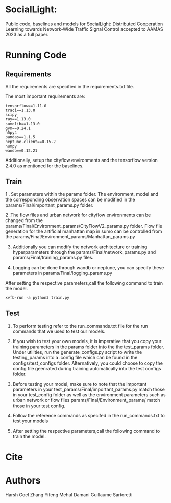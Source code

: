 # SocialLight: 
Public code, baselines and models for SocialLight: Distributed Cooperation Learning towards
Network-Wide Traffic Signal Control accepted to AAMAS 2023 as a full paper.


# Running Code
## Requirements
All the requirements are specified in the requirements.txt file. 

The most important requirements are:
```
tensorflow==1.11.0
traci==1.13.0
scipy
ray==1.13.0
sumolib==1.13.0
gym==0.24.1
h5py4
pandas==1.1.5
neptune-client==0.15.2
numpy
wandb==0.12.21
```

Additionally, setup the cityflow environments and the tensorflow version 2.4.0 as mentioned for the baselines.

## Train
1 . Set parameters within the params folder. The environment, model and the corresponding observation spaces can be modified in the params/Final/important_params.py folder. 

2 .The flow files and urban network for cityflow environments can be changed from the params/Final/Environment_params/CityFlowV2_params.py folder. 
Flow file generation for the artificial manhattan map in sumo can be controlled from the params/Final/Environment_params/Manhattan_params.py

3. Additionally you can modify the network architecture or training hyperparameters through the params/Final/network_params.py and params/Final/training_params.py files.

4. Logging can be done through wandb or neptune, you can specify these parameters in params/Final/logging_params.py

After setting the respective parameters,call the following command to train the model.
```
xvfb-run -a python3 train.py
```

## Test
1. To perform testing refer to the run_commands.txt file for the run commands that we used to test our models. 

2. If you wish to test your own models, it is imperative that you copy your training parameters in the params folder into the the test_params folder.
Under utilities, run the generate_configs.py script to write the testing_params into a .config file which can be found in the configs/test_configs folder. Alternatively, you could choose to copy the config file geenrated during training automatically into the test configs folder.

3. Before testing your model, make sure to note that the important parameters in your test_params/Final/important_params.py match those in your test_config
folder as well as the environment parameters such as urban network or flow files params/Final/Environment_params/ match those in your test config. 

4. Follow the reference commands as specifed in the run_commands.txt to test your models

5. After setting the respective parameters,call the following command to train the model.

# Cite



# Authors
Harsh Goel
Zhang Yifeng
Mehul Damani
Guillaume Sartoretti

